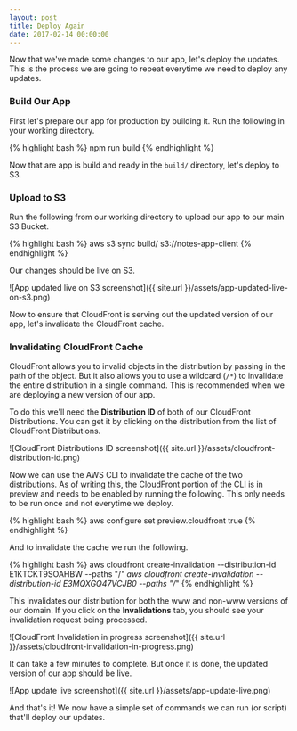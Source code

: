 ```yaml
---
layout: post
title: Deploy Again
date: 2017-02-14 00:00:00
---
```


Now that we've made some changes to our app, let's deploy the updates. This is the process we are going to repeat everytime we need to deploy any updates.

### Build Our App

First let's prepare our app for production by building it. Run the following in your working directory.

{% highlight bash %}
npm run build
{% endhighlight %}

Now that are app is build and ready in the `build/` directory, let's deploy to S3.

### Upload to S3

Run the following from our working directory to upload our app to our main S3 Bucket.

{% highlight bash %}
aws s3 sync build/ s3://notes-app-client
{% endhighlight %}

Our changes should be live on S3.

![App updated live on S3 screenshot]({{ site.url }}/assets/app-updated-live-on-s3.png)

Now to ensure that CloudFront is serving out the updated version of our app, let's invalidate the CloudFront cache.

### Invalidating CloudFront Cache

CloudFront allows you to invalid objects in the distribution by passing in the path of the object. But it also allows you to use a wildcard (`/*`) to invalidate the entire distribution in a single command. This is recommended when we are deploying a new version of our app.

To do this we'll need the **Distribution ID** of both of our CloudFront Distributions. You can get it by clicking on the distribution from the list of CloudFront Distributions.

![CloudFront Distributions ID screenshot]({{ site.url }}/assets/cloudfront-distribution-id.png)

Now we can use the AWS CLI to invalidate the cache of the two distributions. As of writing this, the CloudFront portion of the CLI is in preview and needs to be enabled by running the following. This only needs to be run once and not everytime we deploy.

{% highlight bash %}
aws configure set preview.cloudfront true
{% endhighlight %}

And to invalidate the cache we run the following.

{% highlight bash %}
aws cloudfront create-invalidation --distribution-id E1KTCKT9SOAHBW --paths "/*"
aws cloudfront create-invalidation --distribution-id E3MQXGQ47VCJB0 --paths "/*"
{% endhighlight %}

This invalidates our distribution for both the www and non-www versions of our domain. If you click on the **Invalidations** tab, you should see your invalidation request being processed.

![CloudFront Invalidation in progress screenshot]({{ site.url }}/assets/cloudfront-invalidation-in-progress.png)

It can take a few minutes to complete. But once it is done, the updated version of our app should be live.

![App update live screenshot]({{ site.url }}/assets/app-update-live.png)

And that's it! We now have a simple set of commands we can run (or script) that'll deploy our updates.
